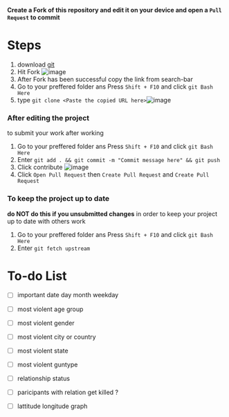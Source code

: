 **Create a Fork of this repository and edit it on your device and open a ``Pull Request`` to commit**

# Steps
1. download [git](https://git-scm.com/downloads) 
2. Hit Fork ![image](https://user-images.githubusercontent.com/94789127/152694286-785b5b5d-b314-4108-a457-8ff5c23ed775.png)
3. After Fork has been successful copy the link from search-bar
4. Go to your preffered folder ans Press ``Shift + F10`` and click ``git Bash Here``
5. type ``git clone <Paste the copied URL here>``![image](https://user-images.githubusercontent.com/94789127/152694666-59c5c23c-f074-4b23-9956-1221d0c6d734.png)


### **After editing the project**
to submit your work after working 
1. Go to your preffered folder ans Press ``Shift + F10`` and click ``git Bash Here``
2. Enter ``git add . && git commit -m "Commit message here" && git push``
3. Click contribute ![image](https://user-images.githubusercontent.com/94789127/152694787-95332898-2a77-4f2d-9f8e-e8957ed800d5.png)
4. Click ``Open Pull Request`` then ``Create Pull Request`` and ``Create Pull Request``

### **To keep the project up to date**
**do NOT do this if you unsubmitted changes**
in order to keep your project up to date with others work
1. Go to your preffered folder ans Press ``Shift + F10`` and click ``git Bash Here``
3. Enter ``git fetch upstream``

# To-do List
- [ ] important date day month weekday
- [ ] most violent age group
- [ ] most violent gender 
- [ ] most violent city or country
- [ ] most violent state
- [ ] most violent guntype 

- [ ] relationship status 

- [ ] paricipants with relation get killed ?

- [ ] lattitude longitude graph
